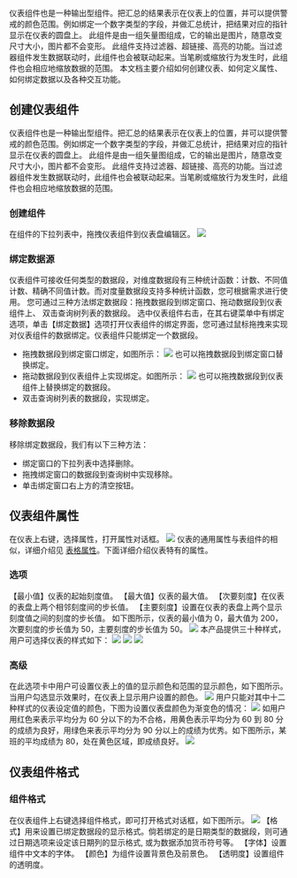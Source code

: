 仪表组件也是一种输出型组件。把汇总的结果表示在仪表上的位置，并可以提供警戒的颜色范围。例如绑定一个数字类型的字段，并做汇总统计，把结果对应的指针显示在仪表的圆盘上。
此组件是由一组矢量图组成，它的输出是图片，随意改变尺寸大小，图片都不会变形。
此组件支持过滤器、超链接、高亮的功能。当过滤器组件发生数据联动时，此组件也会被联动起来。当笔刷或缩放行为发生时，此组件也会相应地缩放数据的范围。
本文档主要介绍如何创建仪表、如何定义属性、如何绑定数据以及各种交互功能。
## 创建仪表组件
仪表组件也是一种输出型组件。把汇总的结果表示在仪表上的位置，并可以提供警戒的颜色范围。例如绑定一个数字类型的字段，并做汇总统计，把结果对应的指针显示在仪表的圆盘上。
此组件是由一组矢量图组成，它的输出是图片，随意改变尺寸大小，图片都不会变形。
此组件支持过滤器、超链接、高亮的功能。当过滤器组件发生数据联动时，此组件也会被联动起来。当笔刷或缩放行为发生时，此组件也会相应地缩放数据的范围。
### 创建组件
在组件的下拉列表中，拖拽仪表组件到仪表盘编辑区。
![](https://mc.qcloudimg.com/static/img/e100da60b4d8fd279c353b410edf004c/image.png)
### 绑定数据源

仪表组件可接收任何类型的数据段，对维度数据段有三种统计函数：计数、不同值计数、精确不同值计数。而对度量数据段支持多种统计函数，您可根据需求进行使用。
您可通过三种方法绑定数据段：拖拽数据段到绑定窗口、拖动数据段到仪表组件上、 双击查询树列表的数据段。
选中仪表组件右击，在其右键菜单中有绑定选项，单击【绑定数据】选项打开仪表组件的绑定界面，您可通过鼠标拖拽来实现对仪表组件的数据绑定。仪表组件只能绑定一个数据段。
* 拖拽数据段到绑定窗口绑定，如图所示：
![](https://mc.qcloudimg.com/static/img/2e8ad28d3403bbd659294428cfcffc45/image.png)
也可以拖拽数据段到绑定窗口替换绑定。
* 拖动数据段到仪表组件上实现绑定。如图所示：
![](https://mc.qcloudimg.com/static/img/c6cb380006a3313ca43d9a2ecf2204d1/image.png)
也可以拖拽数据段到仪表组件上替换绑定的数据段。
* 双击查询树列表的数据段，实现绑定。

### 移除数据段
移除绑定数据段，我们有以下三种方法：
* 绑定窗口的下拉列表中选择删除。
* 拖拽绑定窗口的数据段到查询树中实现移除。
* 单击绑定窗口右上方的清空按钮。

## 仪表组件属性
在仪表上右键，选择属性，打开属性对话框。
![](https://mc.qcloudimg.com/static/img/c77c1d99a9df381b82eaec11783deac2/image.png)
仪表的通用属性与表组件的相似，详细介绍见 [表格属性]()。下面详细介绍仪表特有的属性。
### 选项
【最小值】仪表的起始刻度值。
【最大值】仪表的最大值。
【次要刻度】在仪表的表盘上两个相邻刻度间的步长值。
【主要刻度】设置在仪表的表盘上两个显示刻度值之间的刻度的步长值。
如下图所示，仪表的最小值为 0，最大值为 200，次要刻度的步长值为 50，主要刻度的步长值为 50。
![](https://mc.qcloudimg.com/static/img/f5e2883afdb6753293458f23e315b106/image.png)
本产品提供三十种样式，用户可选择仪表的样式如下：
![](https://mc.qcloudimg.com/static/img/2e89ed2dde402693a8401785916c1edc/image.png)
![](https://mc.qcloudimg.com/static/img/ebdd7ada3929496ea0a903a2f2b8d896/image.png)
![](https://mc.qcloudimg.com/static/img/b8cce11fb2651e838b84d9eeb187d270/image.png)
### 高级
在此选项卡中用户可设置仪表上的值的显示颜色和范围的显示颜色，如下图所示。当用户勾选显示效果时，在仪表上显示用户设置的颜色。
![](https://mc.qcloudimg.com/static/img/d4bcb64228fa1b6a1451434b8847bd15/image.png)
用户只能对其中十二种样式的仪表设定值的颜色，下图为设置仪表盘颜色为渐变色的情况：
![](https://mc.qcloudimg.com/static/img/173b61d4aafce640c1c93bd5ee7b3320/image.png)
如用户用红色来表示平均分为 60 分以下的为不合格，用黄色表示平均分为 60 到 80 分的成绩为良好，用绿色来表示平均分为 90 分以上的成绩为优秀。如下图所示，某班的平均成绩为 80，处在黄色区域，即成绩良好。
![](https://mc.qcloudimg.com/static/img/706dd952e75f2d9c2491722508709736/image.png)

## 仪表组件格式
### 组件格式
在仪表组件上右键选择组件格式，即可打开格式对话框，如下图所示。
![](https://mc.qcloudimg.com/static/img/f600ba13b5d79ad55a7a33440ffa5f11/image.png)
【格式】用来设置已绑定数据段的显示格式。倘若绑定的是日期类型的数据段，则可通过日期选项来设定该日期列的显示格式, 或为数据添加货币符号等。
【字体】设置组件中文本的字体。
【颜色】为组件设置背景色及前景色。
【透明度】设置组件的透明度。
